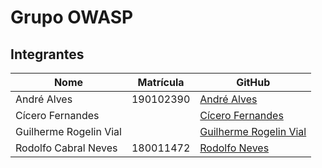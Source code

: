 # Grupo OWASP

## Integrantes

| Nome | Matrícula | GitHub |
| --------- | ----- | ------- |
| André Alves | 190102390 |[André Alves](https://github.com/andremralves) |
| Cícero Fernandes |  |[Cícero Fernandes](https://github.com/ciceroff) |
| Guilherme Rogelin Vial |  |[Guilherme Rogelin Vial ](https://github.com/GRVial) |
| Rodolfo Cabral Neves | 180011472 |[Rodolfo Neves](https://github.com/roddas) |
